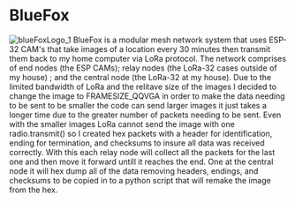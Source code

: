 # BlueFox

![blueFoxLogo_1](https://github.com/user-attachments/assets/2a109334-0cc3-4443-9922-7cc745750f51)
BlueFox is a modular mesh network system that uses ESP-32 CAM's that take images of a location every 30 minutes then transmit them back to my home computer via LoRa protocol. The network comprises of end nodes (the ESP CAMs); relay nodes (the LoRa-32 cases outside of my house) ; and the central node (the LoRa-32 at my house). Due to the limited bandwidth of LoRa and the relitave size of the images I decided to change the image to FRAMESIZE_QQVGA in order to make the data needing to be sent to be smaller the code can send larger images it just takes a longer time due to the greater number of packets needing to be sent. Even with the smaller images LoRa cannot send the image with one radio.transmit() so I created hex packets with a header for identification, ending for termination, and checksums to insure all data was received correctly. With this each relay node will collect all the packets for the last one and then move it forward untill it reaches the end. One at the central node it will hex dump all of the data removing headers, endings, and checksums to be copied in to a python script that will remake the image from the hex.
